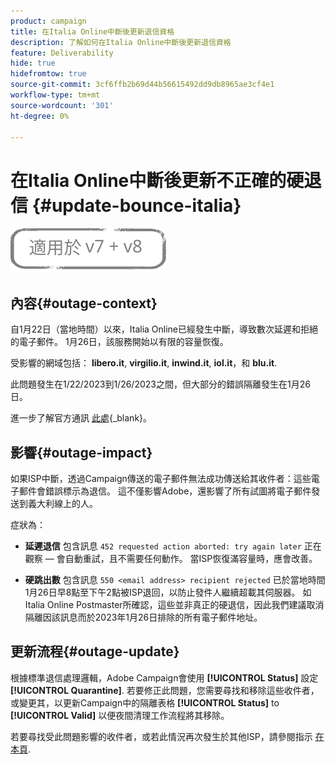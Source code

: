 ```yaml
---
product: campaign
title: 在Italia Online中斷後更新退信資格
description: 了解如何在Italia Online中斷後更新退信資格
feature: Deliverability
hide: true
hidefromtow: true
source-git-commit: 3cf6ffb2b69d44b56615492dd9db8965ae3cf4e1
workflow-type: tm+mt
source-wordcount: '301'
ht-degree: 0%

---
```


# 在Italia Online中斷後更新不正確的硬退信 {#update-bounce-italia}

![](../../assets/common.svg)

## 內容{#outage-context}

自1月22日（當地時間）以來，Italia Online已經發生中斷，導致數次延遲和拒絕的電子郵件。 1月26日，該服務開始以有限的容量恢復。

受影響的網域包括： **libero.it**, **virgilio.it**, **inwind.it**, **iol.it**，和 **blu.it**.

此問題發生在1/22/2023到1/26/2023之間，但大部分的錯誤隔離發生在1月26日。

進一步了解官方通訊 [此處](https://tecnologia.libero.it/avviato-il-ritorno-online-di-libero-mail-e-virgilio-mail-66832){_blank}。


## 影響{#outage-impact}

如果ISP中斷，透過Campaign傳送的電子郵件無法成功傳送給其收件者：這些電子郵件會錯誤標示為退信。 這不僅影響Adobe，還影響了所有試圖將電子郵件發送到義大利線上的人。

症狀為：

* **延遲退信** 包含訊息 `452 requested action aborted: try again later` 正在觀察 — 會自動重試，且不需要任何動作。 當ISP恢復滿容量時，應會改善。

* **硬跳出數** 包含訊息 `550 <email address> recipient rejected` 已於當地時間1月26日早8點至下午2點被ISP退回，以防止發件人繼續超載其伺服器。 如Italia Online Postmaster所確認，這些並非真正的硬退信，因此我們建議取消隔離因該訊息而於2023年1月26日排除的所有電子郵件地址。

## 更新流程{#outage-update}

根據標準退信處理邏輯，Adobe Campaign會使用 **[!UICONTROL Status]** 設定 **[!UICONTROL Quarantine]**. 若要修正此問題，您需要尋找和移除這些收件者，或變更其，以更新Campaign中的隔離表格 **[!UICONTROL Status]** to **[!UICONTROL Valid]** 以便夜間清理工作流程將其移除。

若要尋找受此問題影響的收件者，或若此情況再次發生於其他ISP，請參閱指示 [在本頁](../../delivery/using/understanding-quarantine-management.md#unquarantine-bulk).
